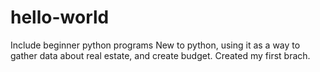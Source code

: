 # hello-world
Include beginner python programs
New to python, using it as a way to gather data about real estate, and create budget. 
Created my first brach. 
